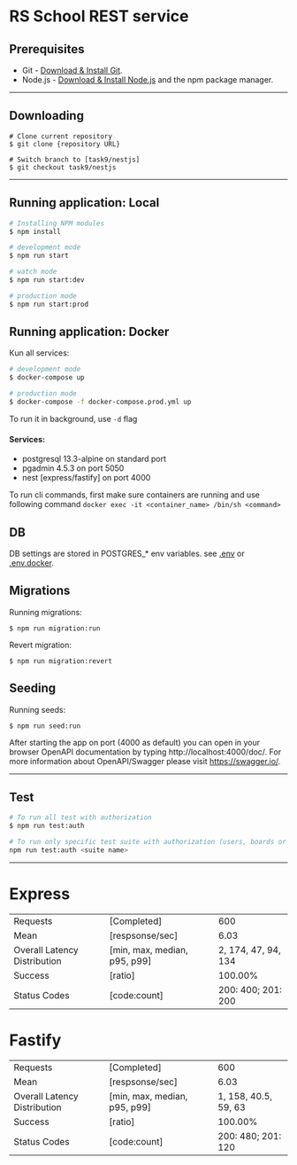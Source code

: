 # RS School REST service

## Prerequisites

- Git - [Download & Install Git](https://git-scm.com/downloads).
- Node.js - [Download & Install Node.js](https://nodejs.org/en/download/) and the npm package manager.

---

## Downloading

```
# Clone current repository
$ git clone {repository URL}

# Switch branch to [task9/nestjs]
$ git checkout task9/nestjs
```

---

## Running application: Local

```bash
# Installing NPM modules
$ npm install

# development mode
$ npm run start

# watch mode
$ npm run start:dev

# production mode
$ npm run start:prod
```

## Running application: Docker

Кun all services:

```bash
# development mode
$ docker-compose up

# production mode
$ docker-compose -f docker-compose.prod.yml up
```

To run it in background, use `-d` flag

#### Services:

- postgresql 13.3-alpine on standard port
- pgadmin 4.5.3 on port 5050
- nest [express/fastify] on port 4000

To run cli commands, first make sure containers are running and use following command `docker exec -it <container_name> /bin/sh <command>`

## DB

DB settings are stored in POSTGRES\_\* env variables. see [.env](https://github.com/hardzeichyksiarhei/nest-nodejs-2021Q2/blob/task9/nestjs/.env) or [.env.docker](https://github.com/hardzeichyksiarhei/nest-nodejs-2021Q2/blob/task9/nestjs/.env.docker).

## Migrations

Running migrations:

```
$ npm run migration:run
```

Revert migration:

```
$ npm run migration:revert
```

## Seeding

Running seeds:

```
$ npm run seed:run
```

After starting the app on port (4000 as default) you can open in your browser OpenAPI documentation by typing http://localhost:4000/doc/. For more information about OpenAPI/Swagger please visit https://swagger.io/.

---

## Test

```bash
# To run all test with authorization
$ npm run test:auth

# To run only specific test suite with authorization (users, boards or tasks)
npm run test:auth <suite name>
```

---

# Express

|                              |                              |                     |
| ---------------------------- | ---------------------------- | ------------------- |
| Requests                     | [Completed]                  | 600                 |
| Mean                         | [respsonse/sec]              | 6.03                |
| Overall Latency Distribution | [min, max, median, p95, p99] | 2, 174, 47, 94, 134 |
| Success                      | [ratio]                      | 100.00%             |
| Status Codes                 | [code:count]                 | 200: 400; 201: 200  |

# Fastify

|                              |                              |                      |
| ---------------------------- | ---------------------------- | -------------------- |
| Requests                     | [Completed]                  | 600                  |
| Mean                         | [respsonse/sec]              | 6.03                 |
| Overall Latency Distribution | [min, max, median, p95, p99] | 1, 158, 40.5, 59, 63 |
| Success                      | [ratio]                      | 100.00%              |
| Status Codes                 | [code:count]                 | 200: 480; 201: 120   |
